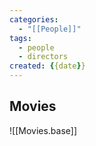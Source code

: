 ```yaml
---
categories:
  - "[[People]]"
tags:
  - people
  - directors
created: {{date}}
---
```

## Movies

![[Movies.base]]